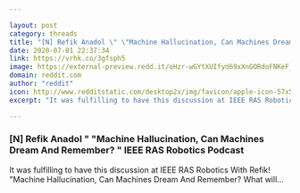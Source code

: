 ```yaml
---

layout: post
category: threads
title: "[N] Refik Anadol \" \"Machine Hallucination, Can Machines Dream And Remember? \" IEEE RAS Robotics Podcast"
date: 2020-07-01 22:37:34
link: https://vrhk.co/3gfsph5
image: https://external-preview.redd.it/oHzr-wGYtXUIfyd69xXnGORdoFNKeF_dQVPzqR1zO84.jpg?width=500&height=261.780104712&auto=webp&crop=500:261.780104712,smart&s=76c137797131f1a86388a6783cd8d9235e73ce20
domain: reddit.com
author: "reddit"
icon: http://www.redditstatic.com/desktop2x/img/favicon/apple-icon-57x57.png
excerpt: "It was fulfilling to have this discussion at IEEE RAS Robotics With Refik! \"Machine Hallucination, Can Machines Dream And Remember? What will..."

---
```


### [N] Refik Anadol " "Machine Hallucination, Can Machines Dream And Remember? " IEEE RAS Robotics Podcast

It was fulfilling to have this discussion at IEEE RAS Robotics With Refik! "Machine Hallucination, Can Machines Dream And Remember? What will...